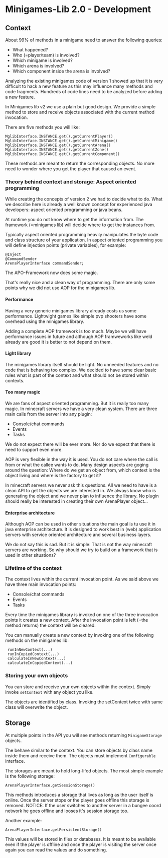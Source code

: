 # Minigames-Lib 2.0 - Development

## Context

About 99% of methods in a minigame need to answer the following queries:

* What happened?
* Who (=player/team) is involved?
* Which minigame is involved?
* Which arena is involved?
* Which component inside the arena is involved?

Analyzing the existing minigames code of version 1 showed up that it is very difficult to hack a new feature as
this may influence many methods and code fragments. Hundreds of code lines need to be analyzed before adding a new
feature.

In Minigames lib v2 we use a plain but good design. We provide a simple method to store and receive objects
associated with the current method invocation.

There are five methods you will like:

    MglibInterface.INSTANCE.get().getCurrentPlayer()
    MglibInterface.INSTANCE.get().getCurrentMinigame()
    MglibInterface.INSTANCE.get().getCurrentArena()
    MglibInterface.INSTANCE.get().getCurrentZone()
    MglibInterface.INSTANCE.get().getCurrentComponent()

These methods are meant to return the corresponding objects. No more need to wonder where you get the player
that caused an event.

### Theory behind context and storage: Aspect oriented programming

While creating the concepts of version 2 we had to decide what to do. What we describe here is already a
well known concept for experienced java developers: aspect oriented programming or java beans.

At runtime you do not know where to get the information from. The framework (=minigames lib) will decide where
to get the instances from.

Typically aspect oriented programming heavily manipulates the byte code and class structure of your application.
In aspect oriented programming you will define injection points (private variables), for example:

    @Inject
    @CommandSender
    ArenaPlayerInterface commandSender;

The APO-Framework now does some magic.

That's really nice and a clean way of programming. There are only some points why we did not use AOP for the minigames
lib.

#### Performance

Having a very generic minigames library already costs us some performance. Lightwight games like simple pvp shooters have
some overhead using the minigames library.

Adding a complete AOP framework is too much. Maybe we will have performance issues in future and although AOP framweworks
like weld already are good it is better to not depend on them.

#### Light library

The minigames library itself should be light. No unneeded features and no code that is behaving too complex. We decided to
have some clear basic rules what is part of the context and what should not be stored within contexts.

#### Too many magic

We are fans of aspect oriented programming. But it is really too many magic. In minecraft servers we have a very clean
system. There are three main calls from the server into any plugin:

* Console/chat commands
* Events
* Tasks

We do not expect there will be ever more. Nor do we expect that there is need to support even more.

AOP is very flexible in the way it is used. You do not care where the call is from or what the callee wants to do.
Many design aspects are goging around the question: Where do we get an object from, which context is the object living
and where is the factory to get it?

In minecraft servers we never ask this questions. All we need to have is a clean API to get the objects we are interested
in. We always know who is generating the object and we never plan to influence the library. No plugin should really
be interested in creating their own ArenaPlayer object...

#### Enterprise architecture

Although AOP can be used in other situations the main goal is tu use it in java enterprise architecture. It is designed
to work best in (web) application servers with service oriented architecture and several business layers.

We do not say this is sad. But it is simple: That is not the way minecraft servers are working. So why should we try to
build on a framework that is used in other situations?

### Lifetime of the context

The context lives within the current invocation point. As we said above we have three main invocation points:

* Console/chat commands
* Events
* Tasks

Every time the minigames library is invoked on one of the three invocation points it creates a new context. After
the invocation point is left (=the method returns) the context will be cleared.

You can manually create a new context by invoking one of the following methods on the minigames lib:

     runInNewContext(...)
     runInCopiedContext(...)
     calculateInNewContext(...)
     calculateInCopiedContext(...)

### Storing your own objects

You can store and receive your own objects within the context. Simply invoke `setContext` with any object you like.

The objects are identified by class. Invoking the setContext twice with same class will overwrite the object.

## Storage

At multiple points in the API you will see methods returning `MinigameStorage` objects.

The behave similar to the context. You can store objects by class name inside them and receive them. The objects
must implement `Configurable` interface.

The storages are meant to hold long-lifed objects. The most simple example is the following storage:

    ArenaPlayerInterface.getSessionStorage()

This methods introduces a storage that lives as long as the user itself is online. Once the server stops or the
player goes offline this storage is removed. NOTICE: If the user switches to another server in a bungee coord
network he goes offline and looses it's session storage too.

Another example:

    ArenaPlayerInterface.getPersistentStorage()

This values will be stored in files or databases. It is meant to be available even if the player is offline and
once the player is visiting the server once again you can read the values and do something.
